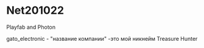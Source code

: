 # Net201022
Playfab and Photon

gato_electronic  - "название компании" -это мой никнейм
Treasure Hunter
